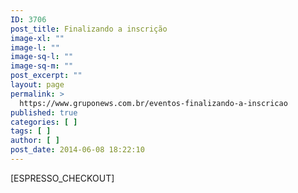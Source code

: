 ```yaml
---
ID: 3706
post_title: Finalizando a inscrição
image-xl: ""
image-l: ""
image-sq-l: ""
image-sq-m: ""
post_excerpt: ""
layout: page
permalink: >
  https://www.gruponews.com.br/eventos-finalizando-a-inscricao
published: true
categories: [ ]
tags: [ ]
author: [ ]
post_date: 2014-06-08 18:22:10
---
```

[ESPRESSO_CHECKOUT]